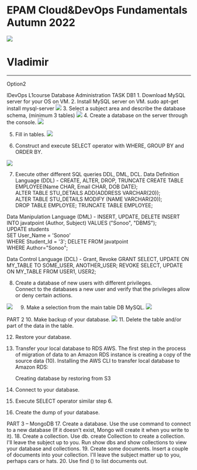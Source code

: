   <main role="main" class="container">
<body>
  <head>
    <meta charset="UTF-8">
    <link rel="stylesheet" href="essets/Css/style.css">
</head>
    <div class="starter-template">
      <h1>EPAM Cloud&DevOps Fundamentals Autumn 2022</h1>
      <head>
    <meta charset="UTF-8">
    <link rel="stylesheet" href="essets/Css/style.css">
</head>
    <img src="https://vkor-www.s3.amazonaws.com/main1.jpg">
    <h1>Vladimir</h1>
      <hr>
    </div>
<head>
    <meta charset="UTF-8">
    <link rel="stylesheet" href="essets/Css/style.css">
</head>
<body>
   Option2
  <body>
</h3>
  <p>lDevOps L1course Database Administration TASK DB1
1. Download MySQL server for your OS on VM.
2. Install MySQL server on VM.
sudo apt-get install mysql-server
  <img src="https://vkor-www.s3.amazonaws.com/main1.jpg">
3. Select a subject area and describe the database schema, (minimum 3 tables)
  <img src="https://vkor-www.s3.amazonaws.com/main1.jpg">
4. Create a database on the server through the console.
  <img src="https://vkor-www.s3.amazonaws.com/main1.jpg">
 
5. Fill in tables.
     <img src="https://vkor-www.s3.amazonaws.com/main1.jpg">



6. Construct and execute SELECT operator with WHERE, GROUP BY and ORDER BY.
  <img src="https://vkor-www.s3.amazonaws.com/main1.jpg"> 
 
7. Execute other different SQL queries DDL, DML, DCL.
Data Definition Language (DDL) -  CREATE,    ALTER,    DROP,   TRUNCATE
    CREATE TABLE EMPLOYEE(Name CHAR, Email CHAR, DOB DATE);  
    ALTER TABLE STU_DETAILS ADD(ADDRESS VARCHAR(20));  
    ALTER TABLE STU_DETAILS MODIFY (NAME VARCHAR(20));  
    DROP TABLE EMPLOYEE;
    TRUNCATE TABLE EMPLOYEE;   

Data Manipulation Language (DML) - INSERT, UPDATE, DELETE
    INSERT INTO javatpoint (Author, Subject) VALUES ("Sonoo", "DBMS");  
    UPDATE students    
    SET User_Name = 'Sonoo'    
    WHERE Student_Id = '3';
    DELETE FROM javatpoint  
    WHERE Author="Sonoo";

Data Control Language (DCL) - Grant, Revoke
      GRANT SELECT, UPDATE ON MY_TABLE TO SOME_USER, ANOTHER_USER; 
      REVOKE SELECT, UPDATE ON MY_TABLE FROM USER1, USER2; 

8. Create a database of new users with different privileges.           
Connect to the databases a new user and verify that the privileges allow or deny certain actions.  
  <img src="https://vkor-www.s3.amazonaws.com/main1.jpg">
 
9. Make a selection from the main table DB MySQL.
  <img src="https://vkor-www.s3.amazonaws.com/main1.jpg">

PART 2
10. Make backup of your database.
  <img src="https://vkor-www.s3.amazonaws.com/main1.jpg">
11. Delete the table and/or part of the data in the table.
 
12. Restore your database.
 
13. Transfer your local database to RDS AWS.
      The first step in the process of migration of data to an Amazon RDS instance is creating a copy of the source data (10).
     Installing the AWS CLI to transfer local database to Amazon RDS:
      
    Creating database by restoring from S3
 
 




  
      
14. Connect to your database.
15. Execute SELECT operator similar step 6.
16. Create the dump of your database.

PART 3 – MongoDB
17. Create a database. Use the use command to connect to a new database (If it doesn't exist, Mongo will create it when you write to it).
18. Create a collection. Use db. create Collection to create a collection. I'll leave the subject up to you. Run show dbs and show collections to view your database and collections.
19. Create some documents. Insert a couple of documents into your collection. I'll leave the subject matter up to you, perhaps cars or hats.
20. Use find () to list documents out.
 </p>

